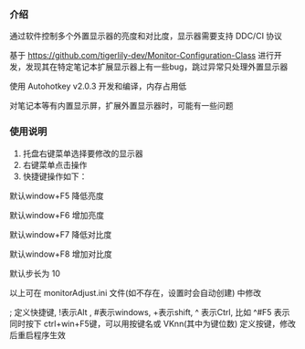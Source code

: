 ### 介绍

通过软件控制多个外置显示器的亮度和对比度，显示器需要支持 DDC/CI 协议 

基于 https://github.com/tigerlily-dev/Monitor-Configuration-Class 进行开发，发现其在特定笔记本扩展显示器上有一些bug，跳过异常只处理外置显示器

使用 Autohotkey v2.0.3  开发和编译，内存占用低

对笔记本等有内置显示屏，扩展外置显示器时，可能有一些问题

### 使用说明

1. 托盘右键菜单选择要修改的显示器
2. 右键菜单点击操作
3. 快捷键操作如下：

默认window+F5 降低亮度

默认window+F6 增加亮度

默认window+F7 降低对比度

默认window+F8 增加对比度

默认步长为 10 

以上可在 monitorAdjust.ini 文件(如不存在，设置时会自动创建) 中修改

; 定义快捷键, !表示Alt , #表示windows, +表示shift, ^ 表示Ctrl, 比如 ^#F5 表示同时按下 ctrl+win+F5键，可以用按键名或 VKnn(其中为键位数) 定义按键，修改后重启程序生效



